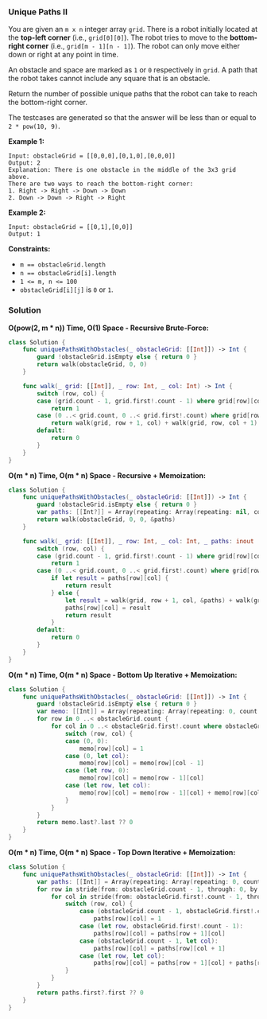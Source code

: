 
### Unique Paths II

You are given an `m x n` integer array `grid`. There is a robot initially located at the __top-left corner__ (i.e., `grid[0][0]`). The robot tries to move to the __bottom-right corner__ (i.e., `grid[m - 1][n - 1]`). The robot can only move either down or right at any point in time.

An obstacle and space are marked as `1` or `0` respectively in `grid`. A path that the robot takes cannot include any square that is an obstacle.

Return the number of possible unique paths that the robot can take to reach the bottom-right corner.

The testcases are generated so that the answer will be less than or equal to `2 * pow(10, 9)`.

__Example 1:__
```
Input: obstacleGrid = [[0,0,0],[0,1,0],[0,0,0]]
Output: 2
Explanation: There is one obstacle in the middle of the 3x3 grid above.
There are two ways to reach the bottom-right corner:
1. Right -> Right -> Down -> Down
2. Down -> Down -> Right -> Right
```
__Example 2:__
```
Input: obstacleGrid = [[0,1],[0,0]]
Output: 1
```

__Constraints:__
* `m == obstacleGrid.length`
* `n == obstacleGrid[i].length`
* `1 <= m, n <= 100`
* `obstacleGrid[i][j]` is `0` or `1`.

### Solution
__O(pow(2, m * n)) Time, O(1) Space - Recursive Brute-Force:__
```Swift
class Solution {
    func uniquePathsWithObstacles(_ obstacleGrid: [[Int]]) -> Int {
        guard !obstacleGrid.isEmpty else { return 0 }
        return walk(obstacleGrid, 0, 0)
    }

    func walk(_ grid: [[Int]], _ row: Int, _ col: Int) -> Int {
        switch (row, col) {
        case (grid.count - 1, grid.first!.count - 1) where grid[row][col] == 0:
            return 1
        case (0 ..< grid.count, 0 ..< grid.first!.count) where grid[row][col] == 0:
            return walk(grid, row + 1, col) + walk(grid, row, col + 1)
        default:
            return 0
        }
    }
}
```
__O(m * n) Time, O(m * n) Space - Recursive + Memoization:__
```Swift
class Solution {
    func uniquePathsWithObstacles(_ obstacleGrid: [[Int]]) -> Int {
        guard !obstacleGrid.isEmpty else { return 0 }
        var paths: [[Int?]] = Array(repeating: Array(repeating: nil, count: obstacleGrid.first!.count), count: obstacleGrid.count)
        return walk(obstacleGrid, 0, 0, &paths)
    }

    func walk(_ grid: [[Int]], _ row: Int, _ col: Int, _ paths: inout [[Int?]]) -> Int {
        switch (row, col) {
        case (grid.count - 1, grid.first!.count - 1) where grid[row][col] == 0:
            return 1
        case (0 ..< grid.count, 0 ..< grid.first!.count) where grid[row][col] == 0:
            if let result = paths[row][col] {
                return result
            } else {
                let result = walk(grid, row + 1, col, &paths) + walk(grid, row, col + 1, &paths)
                paths[row][col] = result
                return result
            }
        default:
            return 0
        }
    }
}
```
__O(m * n) Time, O(m * n) Space - Bottom Up Iterative + Memoization:__
```Swift
class Solution {
    func uniquePathsWithObstacles(_ obstacleGrid: [[Int]]) -> Int {
        guard !obstacleGrid.isEmpty else { return 0 }
        var memo: [[Int]] = Array(repeating: Array(repeating: 0, count: obstacleGrid.first!.count), count: obstacleGrid.count)
        for row in 0 ..< obstacleGrid.count {
            for col in 0 ..< obstacleGrid.first!.count where obstacleGrid[row][col] == 0 {
                switch (row, col) {
                case (0, 0):
                    memo[row][col] = 1
                case (0, let col):
                    memo[row][col] = memo[row][col - 1]
                case (let row, 0):
                    memo[row][col] = memo[row - 1][col]
                case (let row, let col):
                    memo[row][col] = memo[row - 1][col] + memo[row][col - 1]
                }
            }
        }
        return memo.last?.last ?? 0
    }
}
```
__O(m * n) Time, O(m * n) Space - Top Down Iterative + Memoization:__
```Swift
class Solution {
    func uniquePathsWithObstacles(_ obstacleGrid: [[Int]]) -> Int {
        var paths: [[Int]] = Array(repeating: Array(repeating: 0, count: obstacleGrid.first!.count), count: obstacleGrid.count)
        for row in stride(from: obstacleGrid.count - 1, through: 0, by: -1) {
            for col in stride(from: obstacleGrid.first!.count - 1, through: 0, by: -1) where obstacleGrid[row][col] == 0 {
                switch (row, col) {
                    case (obstacleGrid.count - 1, obstacleGrid.first!.count - 1):
                        paths[row][col] = 1
                    case (let row, obstacleGrid.first!.count - 1):
                        paths[row][col] = paths[row + 1][col]
                    case (obstacleGrid.count - 1, let col):
                        paths[row][col] = paths[row][col + 1]
                    case (let row, let col):
                        paths[row][col] = paths[row + 1][col] + paths[row][col + 1]
                }
            }
        }
        return paths.first?.first ?? 0
    }
}
```